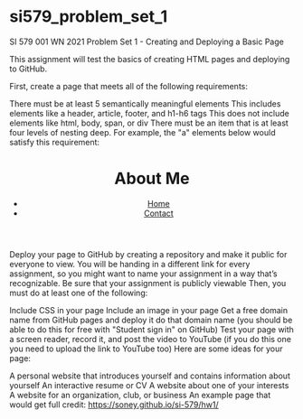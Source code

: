# si579_problem_set_1
SI 579 001 WN 2021 Problem Set 1 - Creating and Deploying a Basic Page

This assignment will test the basics of creating HTML pages and deploying to GitHub.

First, create a page that meets all of the following requirements:

There must be at least 5 semantically meaningful elements
This includes elements like a header, article, footer, and h1-h6 tags
This does not include elements like html, body, span, or div
There must be an item that is at least four levels of nesting deep. For example, the "a" elements below would satisfy this requirement:
<header>
    <h1>About Me</h1>
    <nav>
        <ul>
            <li><a href="./home.html">Home</a></li>
            <li><a href="./contact.html">Contact</a></li>
         </ul>
    </nav>
</header>
Deploy your page to GitHub by creating a repository and make it public for everyone to view. You will be handing in a different link for every assignment, so you might want to name your assignment in a way that’s recognizable.
Be sure that your assignment is publicly viewable
Then, you must do at least one of the following:

Include CSS in your page
Include an image in your page
Get a free domain name from GitHub pages and deploy it do that domain name (you should be able to do this for free with "Student sign in" on GitHub)
Test your page with a screen reader, record it, and post the video to YouTube (if you do this one you need to upload the link to YouTube too)
Here are some ideas for your page:

A personal website that introduces yourself and contains information about yourself
An interactive resume or CV
A website about one of your interests
A website for an organization, club, or business
An example page that would get full credit: https://soney.github.io/si-579/hw1/
